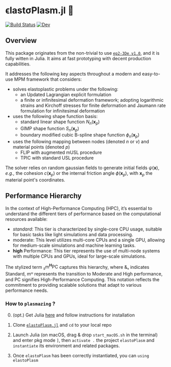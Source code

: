 # ϵlastσPlasm.jl 👻
[![Build Status](https://github.com/ewyser/ElastoPlasm.jl/workflows/CI/badge.svg)](https://github.com/ewyser/ElastoPlasm.jl/actions)
[![Dev](https://imgy.shields.io/badge/docs-dev-blue.svg)](https://ewyser.github.io/ElastoPlasm.jl/)
<!---
[![Stable](https://img.shields.io/badge/docs-stable-blue.svg)](https://juliaci.github.io/PkgTemplates.jl/stable)
[![](https://img.shields.io/badge/docs-stable-blue.svg?logo=quicklook)](https://github.com/LandslideSIM/MaterialPointSolver.jl/wiki)
[![](https://img.shields.io/badge/version-v0.3.0-926116)]()

[![](https://img.shields.io/badge/NVIDIA-CUDA-green.svg?logo=nvidia)](https://developer.nvidia.com/cuda-toolkit)
[![](https://img.shields.io/badge/AMD-ROCm-red.svg?logo=amd)](https://www.amd.com/en/products/software/rocm.html)
[![](https://img.shields.io/badge/Intel-oneAPI-blue.svg?logo=intel)](https://www.intel.com/content/www/us/en/developer/tools/oneapi/overview.html)
[![](https://img.shields.io/badge/Apple-Metal-purple.svg?logo=apple)](https://developer.apple.com/metal/)
-->

## Overview
This package originates from the non-trivial to use [`ep2-3De v1.0`](https://github.com/ewyser/ep2-3De), and it is fully witten in Julia. It aims at fast prototyping with decent production capabilities.

It addresses the following key aspects throughout a modern and easy-to-use MPM framework that considers:
- solves elastoplastic problems under the following:
    - an Updated Lagrangian explicit formulation
    - a finite or infinitesimal deformation framework; adopting logarithmic strains and Kirchoff stresses for finite deformation and Jaumann rate formulation for infinitesimal deformation
- uses the following shape function basis:
    - standard linear shape function $N_n(\mathbf{x}_p)$
    - GIMP shape function $S_n(\mathbf{x}_p)$
    - boundary modified cubic B-spline shape function $\phi_n(\mathbf{x}_p)$
- uses the following mapping between nodes (denoted $n$ or $v$) and material points (denoted $p$)
    - FLIP with augmented mUSL procedure
    - TPIC with standard USL procedure

The solver relies on random gaussian fields to generate initial fields $\psi(\boldsymbol{x})$, *e.g.,* the cohesion $c(\boldsymbol{x}_p)$ or the internal friction angle $\phi(\boldsymbol{x}_p)$, with $\boldsymbol{x}_p$ the material point's coordinates.

## Performance Hierarchy
In the context of High-Performance Computing (HPC), it’s essential to understand the different tiers of performance based on the computational resources available:

- *standard*: This tier is characterized by single-core CPU usage, suitable for basic tasks like light simulations and data processing.
- moderate: This level utilizes multi-core CPUs and a single GPU, allowing for medium-scale simulations and machine learning tasks.
- **high** Performance: This tier represents the use of multi-node systems with multiple CPUs and GPUs, ideal for large-scale simulations.

The stylized term $_s\mathrm{m}^\mathbf{H}\mathrm{PC}$ captures this hierarchy, where &ₛ indicates Standard, mᴴ represents the transition to Moderate and High performance, and PC signifies High-Performance Computing. This notation reflects the commitment to providing scalable solutions that adapt to various performance needs.

### How to ```plasmazing``` ?  

0. (opt.) Get Julia [here](https://julialang.org/downloads/) and follow instructions for installation

1. Clone [```elastoPlasm.jl```](https://github.com/ewyser/elastoPlasm.jl/tree/main)  and ```cd``` to your local repo 

2. Launch Julia (on macOS, drag & drop ```start_macOS.sh``` in the terminal) and enter pkg mode ``` ] ```, then ```activate .``` the project ```elastoPlasm``` and ```instantiate``` its environment and related packages.

4. Once ```elastoPlasm``` has been correctly instantiated, you can ```using elastoPlasm```

